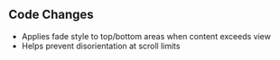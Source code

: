 ## Code Changes

- Applies fade style to top/bottom areas when content exceeds view
- Helps prevent disorientation at scroll limits

